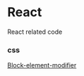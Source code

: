 # React

React related code

### css

[Block-element-modifier](https://sparkbox.com/foundry/bem_by_example)
